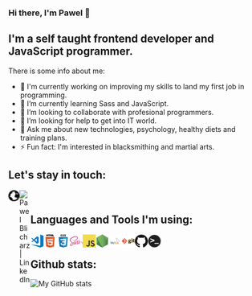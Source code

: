 ### Hi there, I'm Pawel 👋
## I'm a self taught frontend developer and JavaScript programmer.

There is some info about me:

- 🔭 I'm currently working on improving my skills to land my first job in programming.
- 🌱 I’m currently learning Sass and JavaScript.
- 👯 I’m looking to collaborate with profesional programmers.
- 🤔 I’m looking for help to get into IT world.
- 💬 Ask me about  new technologies, psychology, healthy diets and training plans. 
- ⚡ Fun fact: I'm interested in blacksmithing and martial arts.

## Let's stay in touch:
[<img align="left" alt="My portfolio" width="22px" src="https://raw.githubusercontent.com/iconic/open-iconic/master/svg/globe.svg" />][website]
[<img align="left" alt="Pawel Blicharz | LinkedIn" width="22px" src="https://cdn.jsdelivr.net/npm/simple-icons@v3/icons/linkedin.svg" />][linkedin]
<br />

## Languages and Tools I'm using:

<img align="left" alt="Visual Studio Code" width="26px" src="https://raw.githubusercontent.com/github/explore/80688e429a7d4ef2fca1e82350fe8e3517d3494d/topics/visual-studio-code/visual-studio-code.png" />
<img align="left" alt="HTML5" width="26px" src="https://raw.githubusercontent.com/github/explore/80688e429a7d4ef2fca1e82350fe8e3517d3494d/topics/html/html.png" />
<img align="left" alt="CSS3" width="26px" src="https://raw.githubusercontent.com/github/explore/80688e429a7d4ef2fca1e82350fe8e3517d3494d/topics/css/css.png" />
<img align="left" alt="Sass" width="26px" src="https://raw.githubusercontent.com/github/explore/80688e429a7d4ef2fca1e82350fe8e3517d3494d/topics/sass/sass.png" />
<img align="left" alt="JavaScript" width="26px" src="https://raw.githubusercontent.com/github/explore/80688e429a7d4ef2fca1e82350fe8e3517d3494d/topics/javascript/javascript.png" />
<img align="left" alt="Node.js" width="26px" src="https://raw.githubusercontent.com/github/explore/80688e429a7d4ef2fca1e82350fe8e3517d3494d/topics/nodejs/nodejs.png" />
<img align="left" alt="MySQL" width="26px" src="https://raw.githubusercontent.com/github/explore/80688e429a7d4ef2fca1e82350fe8e3517d3494d/topics/mysql/mysql.png" />
<img align="left" alt="Git" width="26px" src="https://raw.githubusercontent.com/github/explore/80688e429a7d4ef2fca1e82350fe8e3517d3494d/topics/git/git.png" />
<img align="left" alt="GitHub" width="26px" src="https://raw.githubusercontent.com/github/explore/78df643247d429f6cc873026c0622819ad797942/topics/github/github.png" />
<img align="left" alt="Terminal" width="26px" src="https://raw.githubusercontent.com/github/explore/80688e429a7d4ef2fca1e82350fe8e3517d3494d/topics/terminal/terminal.png" />
<br />

## Github stats:

 <img align="left" alt="My GitHub stats" src="https://github-readme-stats.vercel.app/api?username=pawelblicharz&count_private=true" />

[website]: https://probably-best.netlify.app
[linkedin]: https://www.linkedin.com/in/paweł-blicharz-890745207
